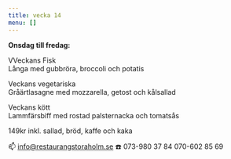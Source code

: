 ```yaml
---
title: vecka 14
menu: []
---
```

**Onsdag till fredag:**

VVeckans Fisk\
Långa med gubbröra, broccoli och potatis

Veckans vegetariska\
Gråärtlasagne med mozzarella, getost och kålsallad 

Veckans kött\
Lammfärsbiff med rostad palsternacka och tomatsås

149kr inkl. sallad, bröd, kaffe och kaka

📫 info@restaurangstoraholm.se
☎️ 073-980 37 84
070-602 85 69